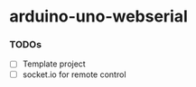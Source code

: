 arduino-uno-webserial
=====================
### TODOs
- [ ] Template project
- [ ] socket.io for remote control
